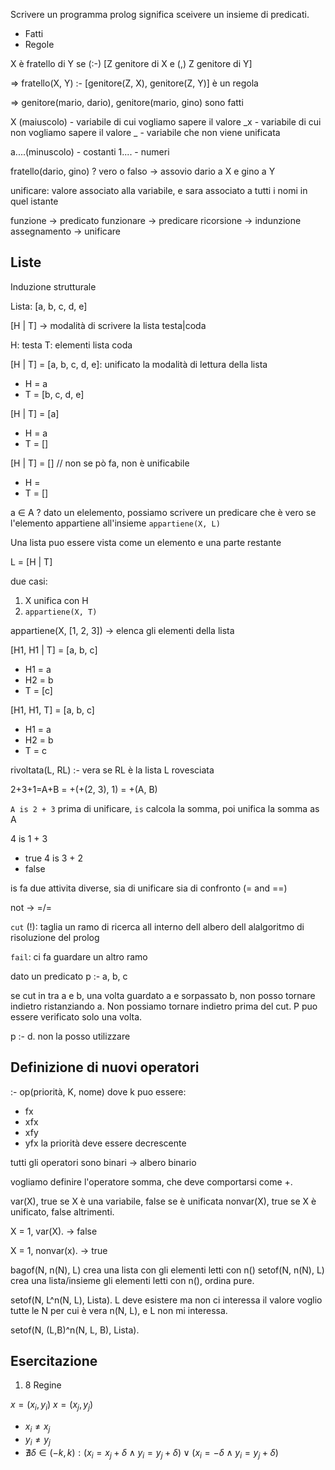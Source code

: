 Scrivere un programma prolog significa sceivere un insieme di predicati.
- Fatti
- Regole


X è fratello di Y se (:-) [Z genitore di X e (,) Z genitore di Y] 

=> fratello(X, Y) :- [genitore(Z, X), genitore(Z, Y)] è un regola

=> genitore(mario, dario), genitore(mario, gino) sono fatti 

X (maiuscolo) - variabile di cui vogliamo sapere il valore
_x - variabile di cui non vogliamo sapere il valore
_ - variabile che non viene unificata

a....(minuscolo) - costanti
1.... - numeri

fratello(dario, gino) ? vero o falso
-> assovio dario a X e gino a Y

unificare: valore associato alla variabile, e sara associato a tutti i nomi in quel istante

funzione -> predicato
funzionare -> predicare
ricorsione -> indunzione
assegnamento -> unificare

## Liste 

Induzione strutturale

Lista: [a, b, c, d, e]

[H | T] -> modalità di scrivere la lista testa|coda

H: testa
T: elementi lista coda

[H | T] = [a, b, c, d, e]: unificato la modalità di lettura della lista
- H = a
- T = [b, c, d, e]

[H | T] = [a]
- H = a
- T = []

[H | T] = [] // non se pò fa, non è unificabile
- H = 
- T = []

a $\in$ A ? dato un elelemento, possiamo scrivere un predicare che è vero se l'elemento appartiene all'insieme
`appartiene(X, L)`

Una lista puo essere vista come un elemento e una parte restante

L = [H | T]

due casi:
1. X unifica con H
2. `appartiene(X, T)`

appartiene(X, [1, 2, 3]) -> elenca gli elementi della lista

[H1, H1 | T] = [a, b, c]
- H1 = a
- H2 = b
- T = [c]
  
[H1, H1, T] = [a, b, c]
- H1 = a
- H2 = b
- T = c
  
rivoltata(L, RL) :- vera se RL è la lista L rovesciata

2+3+1=A+B = +(+(2, 3), 1) = +(A, B)

`A is 2 + 3` 
prima di unificare, `is` calcola la somma, poi unifica la somma as A

4 is 1 + 3
- true
4 is 3 + 2
- false

is fa due attivita diverse, sia di unificare sia di confronto (= and ==)

not -> =/=

`cut` (!): taglia un ramo di ricerca all interno dell albero dell alalgoritmo di risoluzione del prolog


`fail`: ci fa guardare un altro ramo


dato un predicato p :- a, b, c

se cut in tra a e b, una volta guardato a e sorpassato b, non posso tornare indietro ristanziando a. Non possiamo tornare indietro prima del cut. P puo essere verificato solo una volta. 

p :- d. non la posso utilizzare

## Definizione di nuovi operatori

:- op(priorità, K, nome)
dove k puo essere:
- fx
- xfx
- xfy
- yfx
la priorità deve essere decrescente

tutti gli operatori sono binari -> albero binario

vogliamo definire l'operatore somma, che deve comportarsi come +.

var(X), true se X è una variabile, false se è unificata
nonvar(X), true se X è unificato, false altrimenti.

X = 1,
var(X). -> false

X = 1,
nonvar(x). -> true

bagof(N, n(N), L) crea una lista con gli elementi letti con n()
setof(N, n(N), L) crea una lista/insieme gli elementi letti con n(), ordina pure.

setof(N, L^n(N, L), Lista).
L deve esistere ma non ci interessa il valore
voglio tutte le N per cui è vera n(N, L), e L non mi interessa.

setof(N, (L,B)^n(N, L, B), Lista).

## Esercitazione

1. 8 Regine

$x = (x_{i}, y_{i})$
$x = (x_{j}, y_{j})$

- $x_{i} \neq x_{j}$
- $y_{i} \neq y_{j}$
- $\nexists \delta\in (-k, k): (x_{i} = x_{j} + \delta \land y_{i} = y_{j} + \delta) \lor (x_{i} = - \delta \land y_{i} = y_{j} + \delta)$
